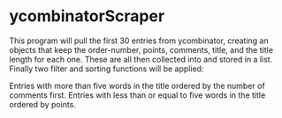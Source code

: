 # ycombinatorScraper
This program will pull the first 30 entries from ycombinator, creating an objects that keep the order-number, points, comments, title, and the title length for each one. These are all then collected into and stored in a list. Finally two filter and sorting functions will be applied:

Entries with more than five words in the title ordered by the number of comments first.
Entries with less than or equal to five words in the title ordered by points.
